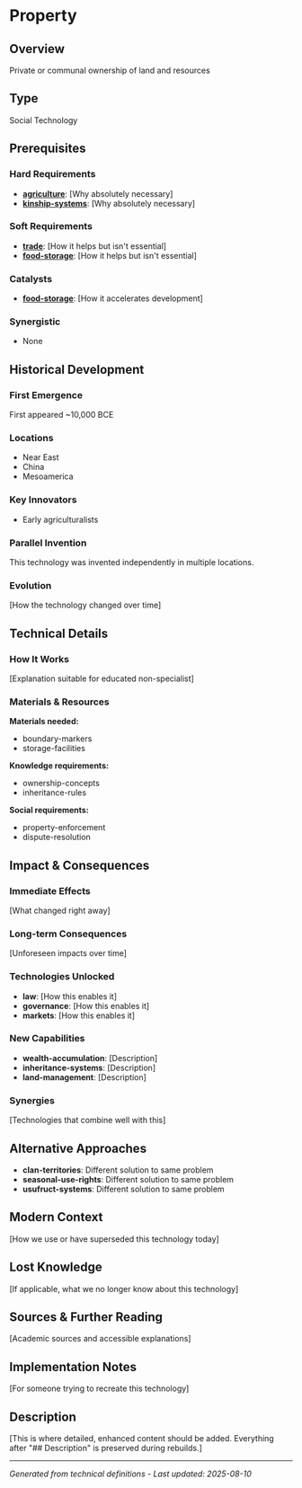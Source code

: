 # Property

## Overview
Private or communal ownership of land and resources

## Type
Social Technology

## Prerequisites

### Hard Requirements
- **[agriculture](../agriculture/README.md)**: [Why absolutely necessary]
- **[kinship-systems](../kinship-systems/README.md)**: [Why absolutely necessary]

### Soft Requirements
- **[trade](../trade/README.md)**: [How it helps but isn't essential]
- **[food-storage](../food-storage/README.md)**: [How it helps but isn't essential]

### Catalysts
- **[food-storage](../food-storage/README.md)**: [How it accelerates development]

### Synergistic
- None

## Historical Development

### First Emergence
First appeared ~10,000 BCE

### Locations
- Near East
- China
- Mesoamerica

### Key Innovators
- Early agriculturalists

### Parallel Invention
This technology was invented independently in multiple locations.

### Evolution
[How the technology changed over time]

## Technical Details

### How It Works
[Explanation suitable for educated non-specialist]

### Materials & Resources
**Materials needed:**
- boundary-markers
- storage-facilities


**Knowledge requirements:**
- ownership-concepts
- inheritance-rules


**Social requirements:**
- property-enforcement
- dispute-resolution

## Impact & Consequences

### Immediate Effects
[What changed right away]

### Long-term Consequences
[Unforeseen impacts over time]

### Technologies Unlocked
- **law**: [How this enables it]
- **governance**: [How this enables it]
- **markets**: [How this enables it]

### New Capabilities
- **wealth-accumulation**: [Description]
- **inheritance-systems**: [Description]
- **land-management**: [Description]

### Synergies
[Technologies that combine well with this]

## Alternative Approaches
- **clan-territories**: Different solution to same problem
- **seasonal-use-rights**: Different solution to same problem
- **usufruct-systems**: Different solution to same problem

## Modern Context
[How we use or have superseded this technology today]

## Lost Knowledge
[If applicable, what we no longer know about this technology]

## Sources & Further Reading
[Academic sources and accessible explanations]

## Implementation Notes
[For someone trying to recreate this technology]

## Description












[This is where detailed, enhanced content should be added. Everything after "## Description" is preserved during rebuilds.]

---
*Generated from technical definitions - Last updated: 2025-08-10*
